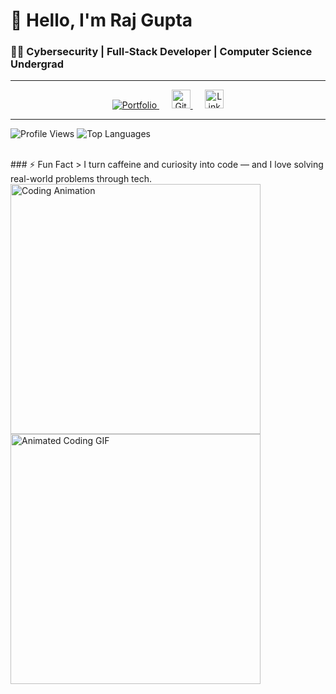 # 👋 Hello, I'm Raj Gupta

### 👨‍💻 Cybersecurity | Full-Stack Developer | Computer Science Undergrad

---

<p align="center">
  <a href="https://raj9229.github.io/Portfolio/">
    <img src="https://img.shields.io/badge/Portfolio-121212?style=for-the-badge&logo=firefox&logoColor=white" alt="Portfolio" />
  </a>
  &nbsp;&nbsp;&nbsp;&nbsp;
  <a href="https://github.com/Raj9229">
    <img src="https://cdn.jsdelivr.net/gh/devicons/devicon/icons/github/github-original.svg" width="30" alt="GitHub" />
  </a>
  &nbsp;&nbsp;&nbsp;&nbsp;
  <a href="https://www.linkedin.com/in/raj-gupta-4bbab7289/">
    <img src="https://cdn.jsdelivr.net/gh/devicons/devicon/icons/linkedin/linkedin-original.svg" width="30" alt="LinkedIn" />
  </a>
</p>



---
<div>
  
![Profile Views](https://komarev.com/ghpvc/?username=Raj9229&color=blue)
![Top Languages](https://github-readme-stats.vercel.app/api/top-langs/?username=Raj9229&layout=compact&theme=tokyonight)

</div>
<br>
### ⚡ Fun Fact
> I turn caffeine and curiosity into code — and I love solving real-world problems through tech.

<div>
   <img src="https://user-images.githubusercontent.com/74038190/216644497-1951db19-8f3d-4e44-ac08-8e9d7e0d94a7.gif" width="400" alt="Coding Animation" />

  
  <img src="https://user-images.githubusercontent.com/74038190/225813708-98b745f2-7d22-48cf-9150-083f1b00d6c9.gif" width="400" alt="Animated Coding GIF" />
</div>



